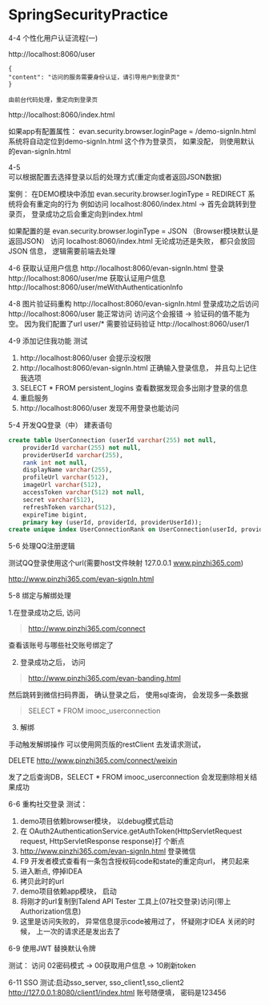 # SpringSecurityPractice

4-4  个性化用户认证流程(一)

http://localhost:8060/user
```
{
"content": "访问的服务需要身份认证，请引导用户到登录页"
}

由前台代码处理，重定向到登录页
```

http://localhost:8060/index.html

如果app有配置属性： evan.security.browser.loginPage = /demo-signIn.html
系统将自动定位到demo-signIn.html  这个作为登录页， 如果没配， 则使用默认的evan-signIn.html

4-5  
可以根据配置去选择登录以后的处理方式(重定向或者返回JSON数据)

案例：
在DEMO模块中添加
evan.security.browser.loginType = REDIRECT
系统将会有重定向的行为
例如访问
localhost:8060/index.html   ->  首先会跳转到登录页， 登录成功之后会重定向到index.html

如果配置的是
evan.security.browser.loginType = JSON   （Browser模块默认是返回JSON）
访问 localhost:8060/index.html  无论成功还是失败， 都只会放回JSON 信息， 逻辑需要前端去处理

4-6 获取认证用户信息
http://localhost:8060/evan-signIn.html  登录
http://localhost:8060/user/me   获取认证用户信息
http://localhost:8060/user/meWithAuthenticationInfo

4-8 图片验证码重构
http://localhost:8060/evan-signIn.html
登录成功之后访问
http://localhost:8060/user   能正常访问
访问这个会报错 -> 验证码的值不能为空。 因为我们配置了url user/* 需要验证码验证
http://localhost:8060/user/1

4-9 添加记住我功能
测试
1.  http://localhost:8060/user   会提示没权限
2. http://localhost:8060/evan-signIn.html   正确输入登录信息， 并且勾上记住我选项
3. SELECT * FROM persistent_logins   查看数据发现会多出刚才登录的信息
4. 重启服务
5. http://localhost:8060/user    发现不用登录也能访问

5-4 开发QQ登录（中）
建表语句
```sql
create table UserConnection (userId varchar(255) not null,
	providerId varchar(255) not null,
	providerUserId varchar(255),
	rank int not null,
	displayName varchar(255),
	profileUrl varchar(512),
	imageUrl varchar(512),
	accessToken varchar(512) not null,
	secret varchar(512),
	refreshToken varchar(512),
	expireTime bigint,
	primary key (userId, providerId, providerUserId));
create unique index UserConnectionRank on UserConnection(userId, providerId, rank);
```


5-6 处理QQ注册逻辑

测试QQ登录使用这个url(需要host文件映射 127.0.0.1	www.pinzhi365.com)

http://www.pinzhi365.com/evan-signIn.html


5-8 绑定与解绑处理

1.在登录成功之后, 访问
> http://www.pinzhi365.com/connect

查看该账号与哪些社交账号绑定了

2. 登录成功之后， 访问
> http://www.pinzhi365.com/evan-banding.html

然后跳转到微信扫码界面， 确认登录之后， 使用sql查询， 会发现多一条数据
> SELECT * FROM imooc_userconnection


3. 解绑
 
 手动触发解绑操作 可以使用网页版的restClient  去发请求测试，
 
 DELETE http://www.pinzhi365.com/connect/weixin
 
 发了之后查询DB，SELECT * FROM imooc_userconnection  会发现删除相关结果成功
 
 
 6-6 重构社交登录
 测试：
 1. demo项目依赖browser模块， 以debug模式启动
 2. 在 OAuth2AuthenticationService.getAuthToken(HttpServletRequest request, HttpServletResponse response)打 个断点
 3. http://www.pinzhi365.com/evan-signIn.html  登录微信
 4. F9 开发者模式查看有一条包含授权码code和state的重定向url， 拷贝起来
 5. 进入断点, 停掉IDEA
 6. 拷贝此时的url
 7. demo项目依赖app模块， 启动
 8. 将刚才的url复制到Talend API Tester 工具上(07社交登录)访问(带上Authorization信息)
 9. 这里是访问失败的， 异常信息提示code被用过了， 怀疑刚才IDEA 关闭的时候， 上一次的请求还是发出去了
 
 6-9 使用JWT 替换默认令牌
 
测试：
访问 02密码模式 -> 00获取用户信息  -> 10刷新token


6-11 SSO
测试:启动sso_server, sso_client1,sso_client2
http://127.0.0.1:8080/client1/index.html
账号随便填，  密码是123456
